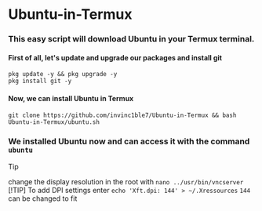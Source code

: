 # Ubuntu-in-Termux
### This easy script will download Ubuntu in your Termux terminal.
#### First of all, let's update and upgrade our packages and install git
```shell
pkg update -y && pkg upgrade -y
pkg install git -y
```
#### Now, we can install Ubuntu in Termux
```shell
git clone https://github.com/invinc1ble7/Ubuntu-in-Termux && bash Ubuntu-in-Termux/ubuntu.sh 
```
 ### We installed Ubuntu now and can access it with the command ```ubuntu```

> [!TIP]
> change the display resolution in the root with `nano ../usr/bin/vncserver`
[!TIP]
> To add DPI settings enter `echo 'Xft.dpi: 144' > ~/.Xressources` `144` can be changed to fit